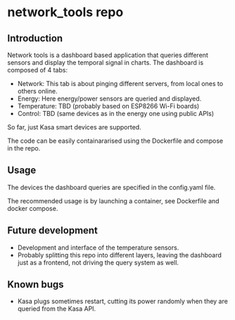 # network_tools repo
## Introduction
Network tools is a dashboard based application that queries different sensors and display the 
temporal signal in charts. The dashboard is composed of 4 tabs:

- Network: This tab is about pinging different servers, from local ones to others online.
- Energy: Here energy/power sensors are queried and displayed.
- Temperature: TBD (probably based on ESP8266 Wi-Fi boards)
- Control: TBD (same devices as in the energy one using public APIs)

So far, just Kasa smart devices are supported. 

The code can be easily containararised using the Dockerfile and compose in the repo.

## Usage
The devices the dashboard queries are specified in the config.yaml file. 

The recommended usage is by launching a container, see Dockerfile and docker compose.

## Future development
- Development and interface of the temperature sensors.
- Probably splitting this repo into different layers, leaving the dashboard just as a frontend, not driving
the query system as well.

## Known bugs
- Kasa plugs sometimes restart, cutting its power randomly when they are queried from the Kasa API.